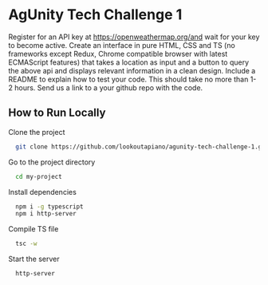 # AgUnity Tech Challenge 1

Register for an API key at https://openweathermap.org/and wait for your key to
become active.
Create an interface in pure HTML, CSS and TS (no frameworks except Redux,
Chrome compatible browser with latest ECMAScript features) that takes a
location as input and a button to query the above api and displays relevant
information in a clean design. Include a README to explain how to test your code.
This should take no more than 1-2 hours.
Send us a link to a your github repo with the code.

## How to Run Locally

Clone the project

```bash
  git clone https://github.com/lookoutapiano/agunity-tech-challenge-1.git
```

Go to the project directory

```bash
  cd my-project
```

Install dependencies

```bash
  npm i -g typescript
  npm i http-server
```

Compile TS file

```bash
  tsc -w
```

Start the server

```bash
  http-server
```
